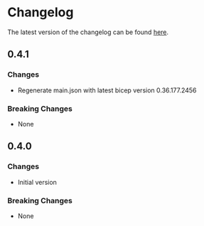 # Changelog

The latest version of the changelog can be found [here](https://github.com/Azure/bicep-registry-modules/blob/main/avm/res/document-db/mongo-cluster/CHANGELOG.md).

## 0.4.1

### Changes

- Regenerate main.json with latest bicep version 0.36.177.2456

### Breaking Changes

- None

## 0.4.0

### Changes

- Initial version

### Breaking Changes

- None
